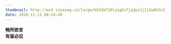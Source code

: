 ```yaml
---
thumbnail: http://wx2.sinaimg.cn/large/b5d1b710ly1g6s7jq3pi1j212w0k3n27.jpg
date: 2018-11-11 08:24:49
---
```


**畅所欲言**  
**有留必应**
